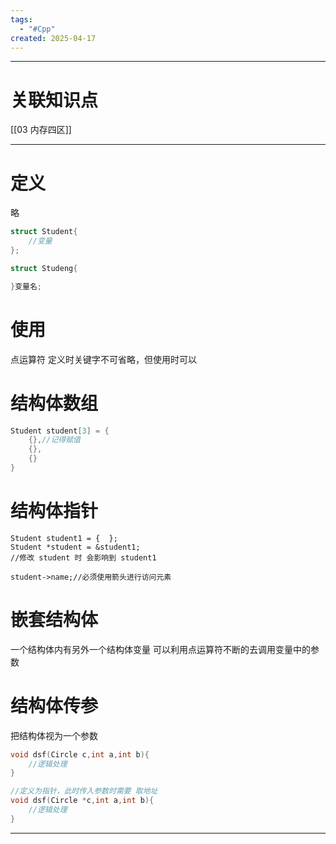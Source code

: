 ```yaml
---
tags:
  - "#Cpp"
created: 2025-04-17
---
```


---
# 关联知识点

[[03 内存四区]]

---
# 定义

略

```C++
struct Student{
	//变量
};

struct Studeng{

}变量名;
```
# 使用

点运算符
定义时关键字不可省略，但使用时可以
# 结构体数组

```C++
Student student[3] = {
	{},//记得赋值
	{},
	{}
}
```
# 结构体指针

```C**
Student student1 = {  };
Student *student = &student1;
//修改 student 时 会影响到 student1

student->name;//必须使用箭头进行访问元素
```
# 嵌套结构体

一个结构体内有另外一个结构体变量
可以利用点运算符不断的去调用变量中的参数
# 结构体传参

把结构体视为一个参数

```C++
void dsf(Circle c,int a,int b){
	//逻辑处理
}

//定义为指针，此时传入参数时需要 取地址
void dsf(Circle *c,int a,int b){
	//逻辑处理
}
```




---
